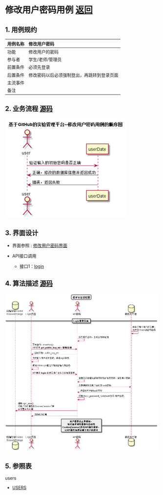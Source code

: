 # 修改用户密码用例 [返回](../README.md)
## 1. 用例规约

|用例名称|修改用户密码|
|-------|:-------------|
|功能|修改用户的密码|
|参与者|学生/老师/管理员|
|前置条件|必须先登录|
|后置条件|修改密码以后必须强制登出，再跳转到登录页面|
|主流事件| |
|备注| |

## 2. 业务流程 [源码](../src/修改用户密码.puml)
![sequence1](../images/修改用户密码.png) 

## 3. 界面设计
- 界面参照 : [修改用户密码界面](https://yuhang456.github.io/is_analysis/test6/ui/repassword.html)

- API接口调用
    - 接口1：[login](../impl/修改用户密码接口.md)

## 4. 算法描述 [源码](../src/用户登录认证流程.puml)
![登录认证流程图](../images/用户登录认证流程.png)

## 5. 参照表
users
- [USERS](../数据库设计.md/#USERS)